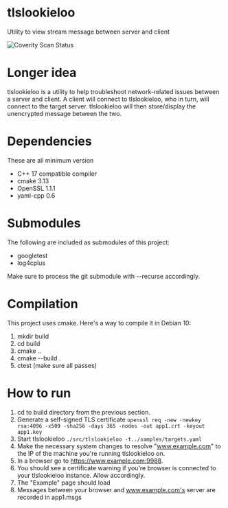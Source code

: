 # tlslookieloo
Utility to view stream message between server and client

![Coverity Scan Status](https://img.shields.io/coverity/scan/18672.svg)

# Longer idea
tlslookieloo is a utility to help troubleshoot network-related issues between a server and client. A client will connect to tlslookieloo, who in turn, will connect to the target server. tlslookieloo will then store/display the unencrypted message between the two.

# Dependencies
These are all minimum version

* C++ 17 compatible compiler
* cmake 3.13
* OpenSSL 1.1.1
* yaml-cpp 0.6

# Submodules
The following are included as submodules of this project:
* googletest
* log4cplus

Make sure to process the git submodule with --recurse accordingly.

# Compilation

This project uses cmake. Here's a way to compile it in Debian 10:
1. mkdir build
1. cd build
1. cmake ..
1. cmake --build .
1. ctest (make sure all passes)

# How to run
1. cd to build directory from the previous section.
1. Generate a self-signed TLS certificate `openssl req -new -newkey rsa:4096 -x509 -sha256 -days 365 -nodes -out app1.crt -keyout app1.key`
1. Start tlslookieloo ```./src/tlslookieloo -t../samples/targets.yaml```  
1. Make the necessary system changes to resolve "www.example.com" to the IP of the machine you're running tlslookieloo on.
1. In a browser go to https://www.example.com:9988.
1. You should see a certificate warning if you're browser is connected to your tlslookieloo instance. Allow accordingly.
1. The "Example" page should load
1. Messages between your browser and www.example.com's server are recorded in app1.msgs
